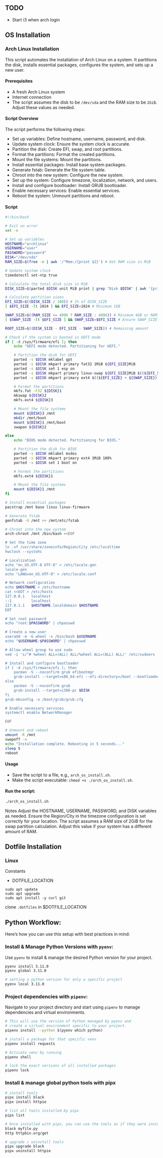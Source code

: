 ## TODO

- Start i3 when arch login

## OS Installation

### Arch Linux Installation

This script automates the installation of Arch Linux on a system. It partitions the disk, installs essential packages, configures the system, and sets up a new user.

#### Prerequisites

- A fresh Arch Linux system
- Internet connection
- The script assumes the disk to be `/dev/sda` and the RAM size to be `2GiB`. Adjust these values as needed.

#### Script Overview

The script performs the following steps:

- Set up variables: Define hostname, username, password, and disk.
- Update system clock: Ensure the system clock is accurate.
- Partition the disk: Create EFI, swap, and root partitions.
- Format the partitions: Format the created partitions.
- Mount the file systems: Mount the partitions.
- Install essential packages: Install base system packages.
- Generate fstab: Generate the file system table.
- Chroot into the new system: Configure the new system.
- Set up the system: Configure timezone, localization, network, and users.
- Install and configure bootloader: Install GRUB bootloader.
- Enable necessary services: Enable essential services.
- Reboot the system: Unmount partitions and reboot.

#### Script

```bash
#!/bin/bash

# Exit on error
set -e

# Set up variables
HOSTNAME="archlinux"
USERNAME="user"
PASSWORD="password"
DISK="/dev/sda"
RAM_SIZE=$(free -m | awk '/^Mem:/{print $2}') # Get RAM size in MiB

# Update system clock
timedatectl set-ntp true

# Calculate the total disk size in MiB
DISK_SIZE=$(parted $DISK unit MiB print | grep "Disk $DISK" | awk '{print $3}' | sed 's/MiB//')

# Calculate partition sizes
EFI_SIZE=$((DISK_SIZE / 100)) # 1% of DISK_SIZE
[ $EFI_SIZE -lt 1024 ] && EFI_SIZE=1024 # Minimum 1GB

SWAP_SIZE=$((RAM_SIZE <= 4096 ? RAM_SIZE : 4096)) # Minimum 4GB or RAM_SIZE
[ $SWAP_SIZE -lt $EFI_SIZE ] && SWAP_SIZE=$EFI_SIZE # Ensure SWAP_SIZE is at least 1% of DISK_SIZE

ROOT_SIZE=$((DISK_SIZE - EFI_SIZE - SWAP_SIZE)) # Remaining amount

# Check if the system is booted in UEFI mode
if [ -d /sys/firmware/efi ]; then
    echo "UEFI mode detected. Partitioning for UEFI."

    # Partition the disk for UEFI
    parted -s $DISK mklabel gpt
    parted -s $DISK mkpart primary fat32 1MiB ${EFI_SIZE}MiB
    parted -s $DISK set 1 esp on
    parted -s $DISK mkpart primary linux-swap ${EFI_SIZE}MiB $((${EFI_SIZE} + ${SWAP_SIZE}))MiB
    parted -s $DISK mkpart primary ext4 $((${EFI_SIZE} + ${SWAP_SIZE}))MiB 100%

    # Format the partitions
    mkfs.fat -F32 ${DISK}1
    mkswap ${DISK}2
    mkfs.ext4 ${DISK}3

    # Mount the file systems
    mount ${DISK}3 /mnt
    mkdir /mnt/boot
    mount ${DISK}1 /mnt/boot
    swapon ${DISK}2

else
    echo "BIOS mode detected. Partitioning for BIOS."

    # Partition the disk for BIOS
    parted -s $DISK mklabel msdos
    parted -s $DISK mkpart primary ext4 1MiB 100%
    parted -s $DISK set 1 boot on

    # Format the partitions
    mkfs.ext4 ${DISK}1

    # Mount the file systems
    mount ${DISK}1 /mnt
fi

# Install essential packages
pacstrap /mnt base linux linux-firmware

# Generate fstab
genfstab -U /mnt >> /mnt/etc/fstab

# Chroot into the new system
arch-chroot /mnt /bin/bash <<EOF

# Set the time zone
ln -sf /usr/share/zoneinfo/Region/City /etc/localtime
hwclock --systohc

# Localization
echo "en_US.UTF-8 UTF-8" > /etc/locale.gen
locale-gen
echo "LANG=en_US.UTF-8" > /etc/locale.conf

# Network configuration
echo $HOSTNAME > /etc/hostname
cat <<EOT > /etc/hosts
127.0.0.1   localhost
::1         localhost
127.0.1.1   $HOSTNAME.localdomain $HOSTNAME
EOT

# Set root password
echo "root:$PASSWORD" | chpasswd

# Create a new user
useradd -m -G wheel -s /bin/bash $USERNAME
echo "$USERNAME:$PASSWORD" | chpasswd

# Allow wheel group to use sudo
sed -i 's/^# %wheel ALL=(ALL) ALL/%wheel ALL=(ALL) ALL/' /etc/sudoers

# Install and configure bootloader
if [ -d /sys/firmware/efi ]; then
    pacman -S --noconfirm grub efibootmgr
    grub-install --target=x86_64-efi --efi-directory=/boot --bootloader-id=GRUB
else
    pacman -S --noconfirm grub
    grub-install --target=i386-pc $DISK
fi
grub-mkconfig -o /boot/grub/grub.cfg

# Enable necessary services
systemctl enable NetworkManager

EOF

# Unmount and reboot
umount -R /mnt
swapoff -a
echo "Installation complete. Rebooting in 5 seconds..."
sleep 5
reboot
```

#### Usage

- Save the script to a file, e.g., `arch_os_install.sh`.
- Make the script executable: `chmod +x ./arch_os_install.sh`.

#### Run the script:

```bash
./arch_os_install.sh
```

Notes
Adjust the HOSTNAME, USERNAME, PASSWORD, and DISK variables as needed.
Ensure the Region/City in the timezone configuration is set correctly for your location.
The script assumes a RAM size of 2GiB for the swap partition calculation. Adjust this value if your system has a different amount of RAM.

## Dotfile Installation

### Linux

Constants

- DOTFILE_LOCATION

```
sudo apt update
sudo apt upgrade
sudo apt install -y curl git
```

clone `.dotfiles` in $DOTFILE_LOCATION

## Python Workflow:

Here’s how you can use this setup with best practices in mind:

### Install & Manage Python Versions with `pyenv`:

Use `pyenv` to install & manage the desired Python version for your project.

```bash
pyenv install 3.11.0
pyenv global 3.11.0

# setting a python version for only a specific project
pyenv local 3.11.0
```

### Project dependencies with `pipenv`:

Navigate to your project directory and start using `pipenv` to manage dependencies and virtual environments.

```bash
# This will use the version of Python managed by pyenv and
# create a virtual environment specific to your project.
pipenv install --python $(pyenv which python)

# install a package for that specific venv
pipenv install requests

# Activate venv by running
pipenv shell

# lock the exact versions of all installed packages
pipenv lock
```

### Install & manage global python tools with pipx

```bash
# install tools
pipx install black
pipx install httpie

# list all tools installed by pipx
pipx list

# Once installed with pipx, you can use the tools as if they were installed globally
black myfile.py
http httpbin.org/get

# upgrade / uninstall tools
pipx upgrade black
pipx uninstall httpie
```
